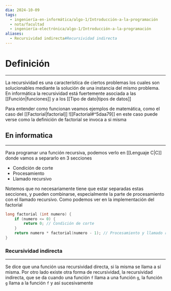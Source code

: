 ```yaml
---
dia: 2024-10-09
tags:
  - ingeniería-en-informática/algo-1/Introducción-a-la-programación
  - nota/facultad
  - ingeniería-electrónica/algo-1/Introducción-a-la-programación
aliases:
  - Recursividad indirecta#Recursividad indirecta
---
```

# Definición
---
La recursividad es una característica de ciertos problemas los cuales son solucionables mediante la solución de una instancia del mismo problema. En informática la recursividad está fuertemente asociada a las [[Función|funciones]] y a los [[Tipo de dato|tipos de datos]]

Para entender como funcionan veamos ejemplos de matemática, como el caso del [[Factorial|factorial]] ![[Factorial#^5daa79]] en este caso puede verse como la definición de factorial se invoca a si misma 

## En informatica
---
Para programar una función recursiva, podemos verlo en [[Lenguaje C|C]] donde vamos a separarlo en $3$ secciones
* Condición de corte
* Procesamiento
* Llamado recursivo

Notemos que no necesariamente tiene que estar separadas estas secciones, y pueden combinarse, especialmente la parte de procesamiento con el llamado recursivo. Como podemos ver en la implementación del factorial

```c
long factorial (int numero) {
    if (numero <= 0) {
        return 0; // Condición de corte
    }
    return numero * factorial(numero - 1); // Procesamiento y llamado recursivo
}
```

### Recursividad indirecta
---
Se dice que una función usa recursividad directa, si la misma se llama a sí misma. Por otro lado existe otra forma de recursividad, la recursividad indirecta, que se da cuando una función `f` llama a una función `g`, la función `g` llama a la función `f` y así sucesivamente